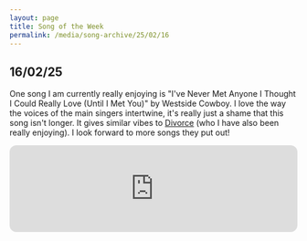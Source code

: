 ```yaml
---
layout: page
title: Song of the Week
permalink: /media/song-archive/25/02/16
---
```


## 16/02/25

One song I am currently really enjoying is "I've Never Met Anyone I Thought I Could Really Love (Until I Met You)" by Westside Cowboy. I love the way the voices of the main singers intertwine, it's really just a shame that this song isn't longer. It gives similar vibes to [Divorce](https://open.spotify.com/artist/0YMVzWF9HWGbV4DZHfCyKo?si=Eo4u5WoAR8u_WpVKoAZCsg) (who I have also been really enjoying). I look forward to more songs they put out!

<iframe style="border-radius:12px" src="https://open.spotify.com/embed/track/0o2JLyPbVzGDVGSZ3MhPb7?utm_source=generator&theme=0" width="100%" height="152" frameBorder="0" allowfullscreen="" allow="autoplay; clipboard-write; encrypted-media; fullscreen; picture-in-picture" loading="lazy"></iframe>
